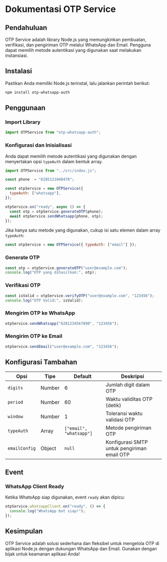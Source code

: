 # Dokumentasi OTP Service

## Pendahuluan
OTP Service adalah library Node.js yang memungkinkan pembuatan, verifikasi, dan pengiriman OTP melalui WhatsApp dan Email. Pengguna dapat memilih metode autentikasi yang digunakan saat melakukan instansiasi.

## Instalasi
Pastikan Anda memiliki Node.js terinstal, lalu jalankan perintah berikut:

```sh
npm install otp-whatsapp-auth
```

## Penggunaan
### Import Library
```js
import OTPService from "otp-whatsapp-auth";
```

### Konfigurasi dan Inisialisasi
Anda dapat memilih metode autentikasi yang digunakan dengan menyertakan opsi `typeAuth` dalam bentuk array.

```js
import OTPService from "../src/index.js";

const phone  = "6285121040470";

const otpService = new OTPService({
  typeAuth: ["whatsapp"],
});

otpService.on("ready", async () => {
  const otp = otpService.generateOTP(phone);
  await otpService.sendWhatsapp(phone, otp);
});

```

Jika hanya satu metode yang digunakan, cukup isi satu elemen dalam array `typeAuth`:
```js
const otpService = new OTPService({ typeAuth: ["email"] });
```

### Generate OTP
```js
const otp = otpService.generateOTP("user@example.com");
console.log("OTP yang dihasilkan:", otp);
```

### Verifikasi OTP
```js
const isValid = otpService.verifyOTP("user@example.com", "123456");
console.log("OTP Valid:", isValid);
```

### Mengirim OTP ke WhatsApp
```js
otpService.sendWhatsapp("6281234567890", "123456");
```

### Mengirim OTP ke Email
```js
otpService.sendEmail("user@example.com", "123456");
```

## Konfigurasi Tambahan
| Opsi | Tipe | Default | Deskripsi |
|------|------|---------|-----------|
| `digits` | Number | 6 | Jumlah digit dalam OTP |
| `period` | Number | 60 | Waktu validitas OTP (detik) |
| `window` | Number | 1 | Toleransi waktu validasi OTP |
| `typeAuth` | Array | `["email", "whatsapp"]` | Metode pengiriman OTP |
| `emailConfig` | Object | `null` | Konfigurasi SMTP untuk pengiriman email OTP |

## Event
### WhatsApp Client Ready
Ketika WhatsApp siap digunakan, event `ready` akan dipicu:
```js
otpService.whatsappClient.on("ready", () => {
  console.log("WhatsApp bot siap!");
});
```

## Kesimpulan
OTP Service adalah solusi sederhana dan fleksibel untuk mengelola OTP di aplikasi Node.js dengan dukungan WhatsApp dan Email. Gunakan dengan bijak untuk keamanan aplikasi Anda!

